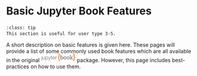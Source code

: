# Basic Jupyter Book Features

```{admonition} User types
:class: tip
This section is useful for user type 3-5.
```

A short description on basic features is given here. These pages will provide a list of some commonly used book features which are all available in the original <a href="https://jupyterbook.org/"><img  style="display:inline-block; height:1.5em; width:auto; transform:translate(0, -0.15em)" src="../images/logo-wide.svg" alt="Jupyter book"></a> package. However, this page includes best-practices on how to use them.
